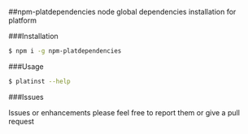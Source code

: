 ##npm-platdependencies
node global dependencies installation for platform

###Installation

```sh
$ npm i -g npm-platdependencies
```

###Usage

```sh
$ platinst --help
```

###Issues

Issues or enhancements please feel free to report them or give a pull request